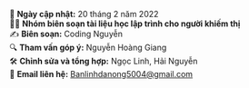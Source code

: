 📅 **Ngày cập nhật:** 20 tháng 2 năm 2022  
👨‍💻 **Nhóm biên soạn tài liệu học lập trình cho người khiếm thị**  
✍ **Biên soạn:** Coding Nguyễn  
🔍 **Tham vấn góp ý:** Nguyễn Hoàng Giang  
🛠 **Chỉnh sửa và tổng hợp:** Ngọc Linh, Hải Nguyễn  
📧 **Email liên hệ:** Banlinhdanong5004@gmail.com

